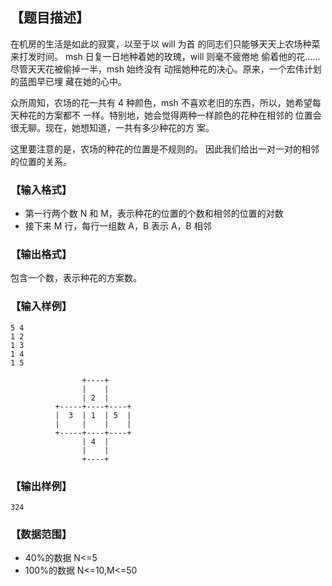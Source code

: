 ## 【题目描述】


在机房的生活是如此的寂寞，以至于以 will 为首
的同志们只能够天天上农场种菜来打发时间。
msh 日复一日地种着她的玫瑰，will 则毫不疲倦地
偷着他的花……尽管天天花被偷掉一半，msh 始终没有
动摇她种花的决心。原来，一个宏伟计划的蓝图早已埋
藏在她的心中。

众所周知，农场的花一共有 4 种颜色，msh 
不喜欢老旧的东西，所以，她希望每天种花的方案都不
一样。特别地，她会觉得两种一样颜色的花种在相邻的
位置会很无聊。现在，她想知道，一共有多少种花的方
案。

这里要注意的是，农场的种花的位置是不规则的。
因此我们给出一对一对的相邻的位置的关系。

### 【输入格式】 

- 第一行两个数 N 和 M，表示种花的位置的个数和相邻的位置的对数
- 接下来 M 行，每行一组数 A，B 表示 A，B 相邻 

### 【输出格式】

包含一个数，表示种花的方案数。

### 【输入样例】 

```plaintext
5 4
1 2
1 3
1 4
1 5
```

```plaintext
                +----+
                |    |
                | 2  |
          +-----+----+----+
          |  3  | 1  | 5  |
          |     |    |    |
          +-----+----+----+
                | 4  |
                |    |
                +----+
```

### 【输出样例】

```plaintext
324
```

### 【数据范围】

- 40%的数据 N<=5
- 100%的数据 N<=10,M<=50

